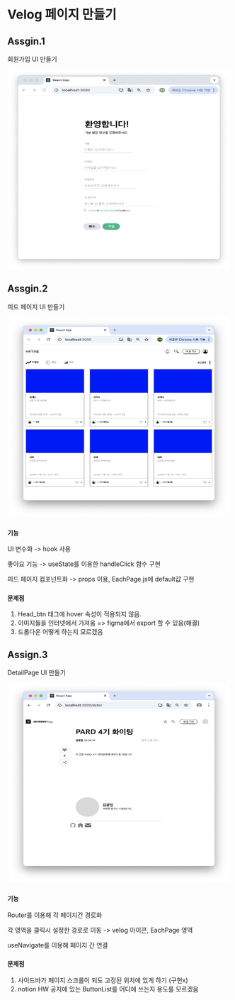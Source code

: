 # Velog 페이지 만들기

## Assgin.1

회원가입 UI 만들기
<br />
<div style="text-align: center;">
  <img src="./screenShot/assign1.png" width="500" height="450" />
</div>


## Assgin.2

피드 페이지 UI 만들기
<br />
<div style="text-align: center;">
  <img src="./screenShot/assign2.png" width="500" height="450" />
</div>


### `기능`

UI 변수화 -> hook 사용

좋아요 기능 -> useState를 이용한 handleClick 함수 구현

피드 페이지 컴포넌트화 -> props 이용, EachPage.js에 default값 구현

### `문제점`

1. Head_btn 태그에 hover 속성이 적용되지 않음.
2. 이미지들을 인터넷에서 가져옴 => figma에서 export 할 수 있음(해결)
3. 드롭다운 어떻게 하는지 모르겠음


## Assign.3

DetailPage UI 만들기
<br />
<div style="text-align: center;">
  <img src="./screenShot/assign3.png" width="500" height="450" />
</div>


### `기능`

Router를 이용해 각 페이지간 경로화

각 영역을 클릭시 설정한 경로로 이동 -> velog 아이콘, EachPage 영역

useNavigate를 이용해 페이지 간 연결

### `문제점`

1. 사이드바가 페이지 스크롤이 되도 고정된 위치에 있게 하기 (구현x)
2. notion HW 공지에 있는 ButtonList를 어디에 쓰는지 용도를 모르겠음  